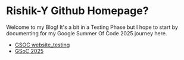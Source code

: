 # Rishik-Y Github Homepage?

Welcome to my Blog! It's a bit in a Testing Phase but I hope to start by documenting for my Google Summer Of Code 2025 journey here.

- [GSOC website_testing](GSOC/GSOC_old.md)
- [GSoC 2025](GSOC/GSoC.md)


